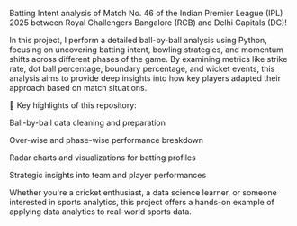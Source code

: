 
Batting Intent analysis of Match No. 46 of the Indian Premier League (IPL) 2025 between Royal Challengers Bangalore (RCB) and Delhi Capitals (DC)!

In this project, I perform a detailed ball-by-ball analysis using Python, focusing on uncovering batting intent, bowling strategies, and momentum shifts across different phases of the game. By examining metrics like strike rate, dot ball percentage, boundary percentage, and wicket events, this analysis aims to provide deep insights into how key players adapted their approach based on match situations.

🔹 Key highlights of this repository:

Ball-by-ball data cleaning and preparation

Over-wise and phase-wise performance breakdown

Radar charts and visualizations for batting profiles

Strategic insights into team and player performances

Whether you're a cricket enthusiast, a data science learner, or someone interested in sports analytics, this project offers a hands-on example of applying data analytics to real-world sports data.
